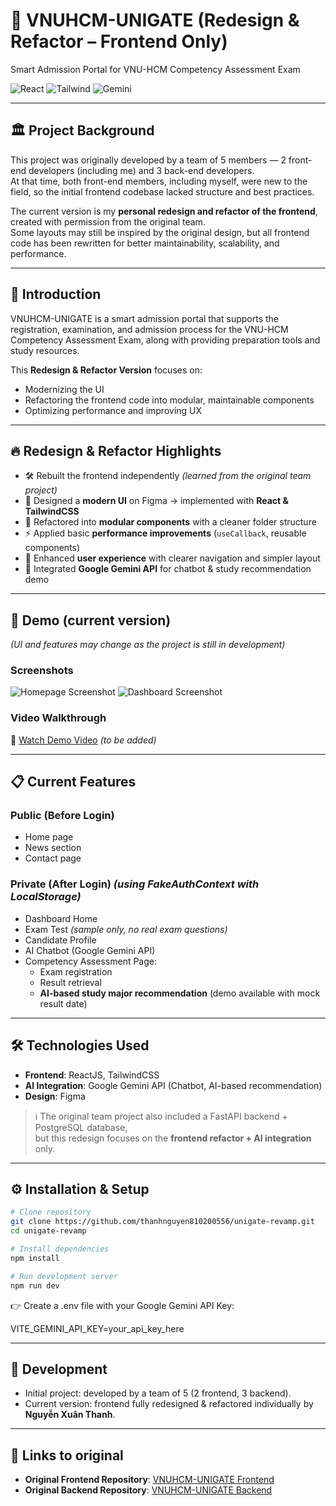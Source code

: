 # 📌 VNUHCM-UNIGATE (Redesign & Refactor – Frontend Only)

Smart Admission Portal for VNU-HCM Competency Assessment Exam

![React](https://img.shields.io/badge/Frontend-React-blue)  ![Tailwind](https://img.shields.io/badge/Style-TailwindCSS-38B2AC)  ![Gemini](https://img.shields.io/badge/AI-Google%20Gemini-ff9800)

---

## 🏛 Project Background

This project was originally developed by a team of 5 members — 2 front-end developers (including me) and 3 back-end developers.  
At that time, both front-end members, including myself, were new to the field, so the initial frontend codebase lacked structure and best practices.

The current version is my **personal redesign and refactor of the frontend**, created with permission from the original team.  
Some layouts may still be inspired by the original design, but all frontend code has been rewritten for better maintainability, scalability, and performance.

---

## 🚀 Introduction

VNUHCM-UNIGATE is a smart admission portal that supports the registration, examination, and admission process for the VNU-HCM Competency Assessment Exam, along with providing preparation tools and study resources.

This **Redesign & Refactor Version** focuses on:

- Modernizing the UI
- Refactoring the frontend code into modular, maintainable components
- Optimizing performance and improving UX

---

## 🔥 Redesign & Refactor Highlights

- 🛠️ Rebuilt the frontend independently _(learned from the original team project)_
- 🎨 Designed a **modern UI** on Figma → implemented with **React & TailwindCSS**
- 🧩 Refactored into **modular components** with a cleaner folder structure
- ⚡ Applied basic **performance improvements** (`useCallback`, reusable components)
- 🧭 Enhanced **user experience** with clearer navigation and simpler layout
- 🤖 Integrated **Google Gemini API** for chatbot & study recommendation demo

---

## 📸 Demo (current version)

_(UI and features may change as the project is still in development)_

### Screenshots

![Homepage Screenshot](<img width="1896" height="904" alt="image" src="https://github.com/user-attachments/assets/50e0773b-1d33-460a-8e16-9f0f77b10efa" />)
![Dashboard Screenshot](<img width="1919" height="903" alt="image" src="https://github.com/user-attachments/assets/d082d803-8f91-435c-a95d-4d6be881051b" />)

### Video Walkthrough

🎥 [Watch Demo Video](#) _(to be added)_

---

## 📋 Current Features

### Public (Before Login)

- Home page
- News section
- Contact page

### Private (After Login) _(using **FakeAuthContext** with LocalStorage)_

- Dashboard Home
- Exam Test _(sample only, no real exam questions)_
- Candidate Profile
- AI Chatbot (Google Gemini API)
- Competency Assessment Page:
  - Exam registration
  - Result retrieval
  - **AI-based study major recommendation** (demo available with mock result date)

---

## 🛠️ Technologies Used

- **Frontend**: ReactJS, TailwindCSS
- **AI Integration**: Google Gemini API (Chatbot, AI-based recommendation)
- **Design**: Figma

> ℹ️ The original team project also included a FastAPI backend + PostgreSQL database,  
> but this redesign focuses on the **frontend refactor + AI integration** only.

---

## ⚙️ Installation & Setup

```bash
# Clone repository
git clone https://github.com/thanhnguyen810200556/unigate-revamp.git
cd unigate-revamp

# Install dependencies
npm install

# Run development server
npm run dev
```

👉 Create a .env file with your Google Gemini API Key:

VITE_GEMINI_API_KEY=your_api_key_here

---

## 👥 Development

- Initial project: developed by a team of 5 (2 frontend, 3 backend).
- Current version: frontend fully redesigned & refactored individually by **Nguyễn Xuân Thanh**.

---

## 🔗 Links to original

- **Original Frontend Repository**: [VNUHCM-UNIGATE Frontend](https://github.com/KhanhVy-r2/VNUHCM-UNIGATE.git)
- **Original Backend Repository**: [VNUHCM-UNIGATE Backend](https://github.com/Kamekain/VNUHCM-UNIGATE.git)

